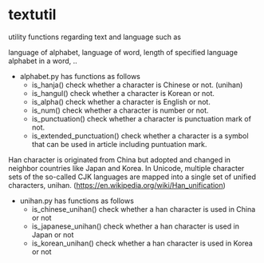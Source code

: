 # textutil
utility functions regarding text and language such as

language of alphabet, language of word, length of specified language alphabet in a word, ..


* alphabet.py has functions as follows
  * is_hanja() check whether a character is Chinese or not. (unihan)
  * is_hangul() check whether a character is Korean or not.
  * is_alpha() check whether a character is English or not.
  * is_num() check whether a character is number or not.
  * is_punctuation() check whether a character is punctuation mark of not.
  * is_extended_punctuation() check whether a character is a symbol that can be used in article including puntuation mark.

Han character is originated from China but adopted and changed in neighbor countries like Japan and Korea.
In Unicode, multiple character sets of the so-called CJK languages are mapped into a single set of unified characters, unihan.
(https://en.wikipedia.org/wiki/Han_unification)
  
* unihan.py has functions as follows
  * is_chinese_unihan() check whether a han character is used in China or not
  * is_japanese_unihan() check whether a han character is used in Japan or not
  * is_korean_unihan() check whether a han character is used in Korea or not
